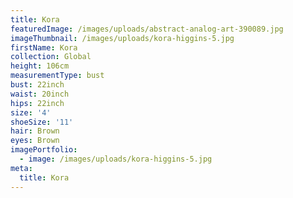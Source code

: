 ```yaml
---
title: Kora
featuredImage: /images/uploads/abstract-analog-art-390089.jpg
imageThumbnail: /images/uploads/kora-higgins-5.jpg
firstName: Kora
collection: Global
height: 106cm
measurementType: bust
bust: 22inch
waist: 20inch
hips: 22inch
size: '4'
shoeSize: '11'
hair: Brown
eyes: Brown
imagePortfolio:
  - image: /images/uploads/kora-higgins-5.jpg
meta:
  title: Kora
---
```


